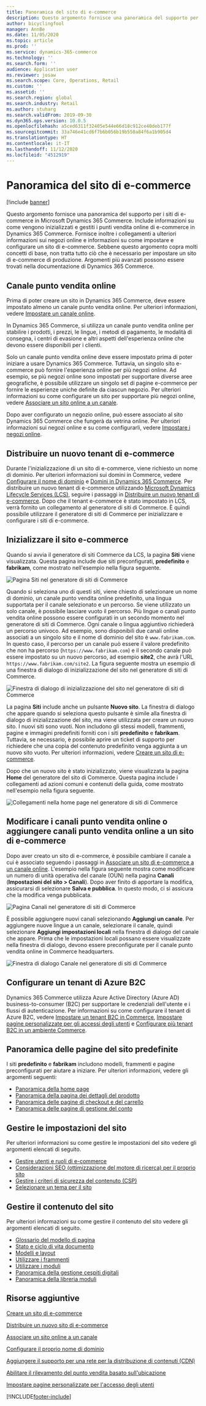 ```yaml
---
title: Panoramica del sito di e-commerce
description: Questo argomento fornisce una panoramica del supporto per i siti di e-commerce in Microsoft Dynamics 365 Commerce.
author: bicyclingfool
manager: AnnBe
ms.date: 11/05/2020
ms.topic: article
ms.prod: ''
ms.service: dynamics-365-commerce
ms.technology: ''
ms.search.form: ''
audience: Application user
ms.reviewer: josaw
ms.search.scope: Core, Operations, Retail
ms.custom: ''
ms.assetid: ''
ms.search.region: global
ms.search.industry: Retail
ms.author: stuharg
ms.search.validFrom: 2019-09-30
ms.dyn365.ops.version: 10.0.5
ms.openlocfilehash: a5ced6311f32405e544e66d18c912ce40deb177f
ms.sourcegitcommit: 33a746e41cd6f7b6b056b19b550a84f6a1b905d4
ms.translationtype: HT
ms.contentlocale: it-IT
ms.lasthandoff: 11/12/2020
ms.locfileid: "4512919"
---
```

# <a name="e-commerce-site-overview"></a>Panoramica del sito di e-commerce

[!include [banner](includes/banner.md)]

Questo argomento fornisce una panoramica del supporto per i siti di e-commerce in Microsoft Dynamics 365 Commerce. Include informazioni su come vengono inizializzati e gestiti i punti vendita online di e-commerce in Dynamics 365 Commerce. Fornisce inoltre i collegamenti a ulteriori informazioni sui negozi online e informazioni su come impostare e configurare un sito di e-commerce. Sebbene questo argomento copra molti concetti di base, non tratta tutto ciò che è necessario per impostare un sito di e-commerce di produzione. Argomenti più avanzati possono essere trovati nella documentazione di Dynamics 365 Commerce.

## <a name="online-store-channel"></a>Canale punto vendita online

Prima di poter creare un sito in Dynamics 365 Commerce, deve essere impostato almeno un canale punto vendita online. Per ulteriori informazioni, vedere [Impostare un canale online](channel-setup-online.md). 

In Dynamics 365 Commerce, si utilizza un canale punto vendita online per stabilire i prodotti, i prezzi, le lingue, i metodi di pagamento, le modalità di consegna, i centri di evasione e altri aspetti dell'esperienza online che devono essere disponibili per i clienti.

Solo un canale punto vendita online deve essere impostato prima di poter iniziare a usare Dynamics 365 Commerce. Tuttavia, un singolo sito e-commerce può fornire l'esperienza online per più negozi online. Ad esempio, se più negozi online sono impostati per supportare diverse aree geografiche, è possibile utilizzare un singolo set di pagine e-commerce per fornire le esperienze uniche definite da ciascun negozio. Per ulteriori informazioni su come configurare un sito per supportare più negozi online, vedere [Associare un sito online a un canale](associate-site-online-store.md).

Dopo aver configurato un negozio online, può essere associato al sito Dynamics 365 Commerce che fungerà da vetrina online. Per ulteriori informazioni sui negozi online e su come configurarli, vedere [Impostare i negozi online](https://docs.microsoft.com/dynamics365/unified-operations/retail/online-stores).

## <a name="deploy-a-new-e-commerce-tenant"></a>Distribuire un nuovo tenant di e-commerce

Durante l'inizializzazione di un sito di e-commerce, viene richiesto un nome di dominio. Per ulteriori informazioni sui domini in Commerce, vedere [Configurare il nome di dominio](configure-your-domain-name.md) e [Domini in Dynamics 365 Commerce](domains-commerce.md). Per distribuire un nuovo tenant di e-commerce utilizzando [Microsoft Dynamics Lifecycle Services (LCS)](https://docs.microsoft.com/dynamics365/unified-operations/dev-itpro/lifecycle-services/lcs-user-guide), seguire i passaggi in [Distribuire un nuovo tenant di e-commerce](deploy-ecommerce-site.md). Dopo che il tenant e-commerce è stato impostato in LCS, verrà fornito un collegamento al generatore di siti di Commerce. È quindi possibile utilizzare il generatore di siti di Commerce per inizializzare e configurare i siti di e-commerce.

## <a name="initialize-your-e-commerce-site"></a>Inizializzare il sito e-commerce

Quando si avvia il generatore di siti Commerce da LCS, la pagina **Siti** viene visualizzata. Questa pagina include due siti preconfigurati, **predefinito** e **fabrikam**, come mostrato nell'esempio nella figura seguente.

![Pagina Siti nel generatore di siti di Commerce](media/e-commerce-site-01.png)

Quando si seleziona uno di questi siti, viene chiesto di selezionare un nome di dominio, un canale punto vendita online predefinito, una lingua supportata per il canale selezionato e un percorso. Se viene utilizzato un solo canale, è possibile lasciare vuoto il percorso. Più lingue o canali punto vendita online possono essere configurati in un secondo momento nel generatore di siti di Commerce. Ogni canale o lingua aggiuntivo richiederà un percorso univoco. Ad esempio, sono disponibili due canali online associati a un singolo sito e il nome di dominio del sito è `www.fabrikam.com`. In questo caso, il percorso per un canale può essere il valore predefinito che non ha percorso (`https://www.fabrikam.com`) e il secondo canale può essere impostato su un nuovo percorso, ad esempio **site2**, che avrà l'URL `https://www.fabrikam.com/site2`. La figura seguente mostra un esempio di una finestra di dialogo di inizializzazione del sito nel generatore di siti di Commerce.

![Finestra di dialogo di inizializzazione del sito nel generatore di siti di Commerce](media/e-commerce-site-02.png)

La pagina **Siti** include anche un pulsante **Nuovo sito**. La finestra di dialogo che appare quando si seleziona questo pulsante è simile alla finestra di dialogo di inizializzazione del sito, ma viene utilizzata per creare un nuovo sito. I nuovi siti sono vuoti. Non includono gli stessi modelli, frammenti, pagine e immagini predefiniti forniti con i siti **predefinito** e **fabrikam**. Tuttavia, se necessario, è possibile aprire un ticket di supporto per richiedere che una copia del contenuto predefinito venga aggiunta a un nuovo sito vuoto. Per ulteriori informazioni, vedere [Creare un sito di e-commerce](create-ecommerce-site.md).

Dopo che un nuovo sito è stato inizializzato, viene visualizzata la pagina **Home** del generatore del sito di Commerce. Questa pagina include i collegamenti ad azioni comuni e contenuti della guida, come mostrato nell'esempio nella figura seguente.

![Collegamenti nella home page nel generatore di siti di Commerce](media/e-commerce-site-03.png)

## <a name="modify-online-store-channels-or-add-online-store-channels-to-an-e-commerce-site"></a>Modificare i canali punto vendita online o aggiungere canali punto vendita online a un sito di e-commerce

Dopo aver creato un sito di e-commerce, è possibile cambiare il canale a cui è associato seguendo i passaggi in [Associare un sito di e-commerce a un canale online](associate-site-online-store.md). L'esempio nella figura seguente mostra come modificare un numero di unità operativa del canale (OUN) nella pagina **Canali** (**Impostazioni del sito \> Canali**). Dopo aver finito di apportare la modifica, assicurarsi di selezionare **Salva e pubblica**. In questo modo, ci si assicura che la modifica venga pubblicata.

![Pagina Canali nel generatore di siti di Commerce](media/e-commerce-site-04.png)

È possibile aggiungere nuovi canali selezionando **Aggiungi un canale**. Per aggiungere nuove lingue a un canale, selezionare il canale, quindi selezionare **Aggiungi impostazioni locali** nella finestra di dialogo del canale che appare. Prima che le impostazioni locali possano essere visualizzate nella finestra di dialogo, devono essere preconfigurate per il canale punto vendita online in Commerce headquarters.

![Finestra di dialogo Canale nel generatore di siti di Commerce](media/e-commerce-site-05.png)

## <a name="set-up-an-azure-b2c-tenant"></a>Configurare un tenant di Azure B2C

Dynamics 365 Commerce utilizza Azure Active Directory (Azure AD) business-to-consumer (B2C) per supportare le credenziali dell'utente e i flussi di autenticazione. Per informazioni su come configurare il tenant di Azure B2C, vedere [Impostare un tenant B2C in Commerce](set-up-b2c-tenant.md), [Impostare pagine personalizzate per gli accessi degli utenti](custom-pages-user-logins.md) e [Configurare più tenant B2C in un ambiente Commerce](configure-multi-b2c-tenants.md).

## <a name="overview-of-the-default-site-pages"></a>Panoramica delle pagine del sito predefinite

I siti **predefinito** e **fabrikam** includono modelli, frammenti e pagine preconfigurati per aiutare a iniziare. Per ulteriori informazioni, vedere gli argomenti seguenti:

- [Panoramica della home page](quick-tour-home-page.md)
- [Panoramica della pagina dei dettagli del prodotto](quick-tour-pdp.md)
- [Panoramica delle pagine di checkout e del carrello](quick-tour-cart-checkout.md)
- [Panoramica delle pagine di gestione del conto](quick-tour-account-management.md)

## <a name="manage-site-settings"></a>Gestire le impostazioni del sito

Per ulteriori informazioni su come gestire le impostazioni del sito vedere gli argomenti elencati di seguito.

- [Gestire utenti e ruoli di e-commerce](manage-ecommerce-users-roles.md)
- [Considerazioni SEO (ottimizzazione del motore di ricerca) per il proprio sito](/search-engine-optimization-considerations.md)
- [Gestire i criteri di sicurezza del contenuto (CSP)](manage-csp.md)
- [Selezionare un tema per il sito](select-site-theme.md)

## <a name="manage-site-content"></a>Gestire il contenuto del sito

Per ulteriori informazioni su come gestire il contenuto del sito vedere gli argomenti elencati di seguito.

- [Glossario del modello di pagina](page-elements-overview.md)
- [Stato e ciclo di vita documento](document-states-overview.md)
- [Modelli e layout](templates-layouts-overview.md)
- [Utilizzare i frammenti](work-with-fragments.md)
- [Utilizzare i moduli](work-with-modules.md)
- [Panoramica della gestione cespiti digitali](dam-overview.md)
- [Panoramica della libreria moduli](starter-kit-overview.md)

## <a name="additional-resources"></a>Risorse aggiuntive

[Creare un sito di e-commerce](create-ecommerce-site.md)

[Distribuire un nuovo sito di e-commerce](deploy-ecommerce-site.md)

[Associare un sito online a un canale](associate-site-online-store.md)

[Configurare il proprio nome di dominio](configure-your-domain-name.md)

[Aggiungere il supporto per una rete per la distribuzione di contenuti (CDN)](add-cdn-support.md)

[Abilitare il rilevamento del punto vendita basato sull'ubicazione](enable-store-detection.md)

[Impostare pagine personalizzate per l'accesso degli utenti](custom-pages-user-logins.md)


[!INCLUDE[footer-include](../includes/footer-banner.md)]